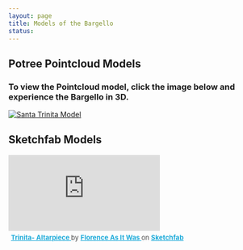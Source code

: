 ```yaml
---
layout: page
title: Models of the Bargello 
status: 
---
```

<article>
     <h2>Potree Pointcloud Models</h2>
     <h3>To view the Pointcloud model, click the image below and experience the Bargello in 3D.</h3>
 <p>
  <a href="https://3d.wlu.edu/v21/pages/trinita.html" title="Redirect to Santa Trinita Model">
    <img src="/assets/images/trinitaimage3.png" alt="Santa Trinita Model" />
  </a>
</p>
     <article>
     <h2>Sketchfab Models</h2>
 <p>
<div class="sketchfab-embed-wrapper"> <iframe title="Trinita- Altarpiece" frameborder="0" allowfullscreen mozallowfullscreen="true" webkitallowfullscreen="true" allow="autoplay; fullscreen; xr-spatial-tracking" xr-spatial-tracking execution-while-out-of-viewport execution-while-not-rendered web-share 
src="https://sketchfab.com/models/ece11bd9e31e4a83bf753109b69a98c7/embed"> </iframe> <p style="font-size: 13px; font-weight: normal; margin: 5px; color: #4A4A4A;">
<a href="https://sketchfab.com/3d-models/trinita-altarpiece-ece11bd9e31e4a83bf753109b69a98c7?utm_medium=embed&utm_campaign=share-popup&utm_content=ece11bd9e31e4a83bf753109b69a98c7" target="_blank" rel="nofollow" style="font-weight: bold; color: #1CAAD9;"> Trinita- Altarpiece </a>
by <a href="https://sketchfab.com/FLAW?utm_medium=embed&utm_campaign=share-popup&utm_content=ece11bd9e31e4a83bf753109b69a98c7" target="_blank" rel="nofollow" style="font-weight: bold; color: #1CAAD9;"> Florence As It Was </a> on <a href="https://sketchfab.com?utm_medium=embed&utm_campaign=share-popup&utm_content=ece11bd9e31e4a83bf753109b69a98c7"
target="_blank" rel="nofollow" style="font-weight: bold; color: #1CAAD9;">Sketchfab</a></p></div>
</p>
</div>
